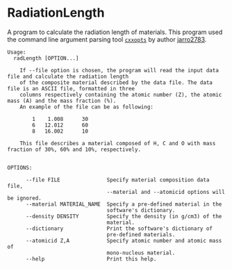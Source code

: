 # RadiationLength
A program to calculate the radiation length of materials. This program used the command line argument parsing tool [`cxxopts`](https://github.com/jarro2783/cxxopts) by author [jarro2783](https://github.com/jarro2783).

```
Usage:
  radLength [OPTION...]

	If --file option is chosen, the program will read the input data file and calculate the radiation length
	of the composite material described by the data file. The data file is an ASCII file, formatted in three
	columns respectively containing the atomic number (Z), the atomic mass (A) and the mass fraction (%).
	An example of the file can be as following:

		1	 1.008		30
		6	12.012		60
		8	16.002		10

	This file describes a material composed of H, C and O with mass fraction of 30%, 60% and 10%, respectively.


OPTIONS:

      --file FILE               Specify material composition data file,
                                --material and --atomicid options will be ignored.
      --material MATERIAL_NAME  Specify a pre-defined material in the
                                software's dictionary.
      --density DENSITY         Specify the density (in g/cm3) of the
                                material.
      --dictionary              Print the software's dictionary of
                                pre-defined materials.
      --atomicid Z,A            Specify atomic number and atomic mass of
                                mono-nucleus material.
      --help                    Print this help.
      
```
